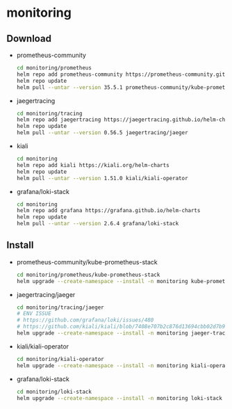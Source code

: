 # monitoring

## Download

- prometheus-community

    ```sh
    cd monitoring/prometheus
    helm repo add prometheus-community https://prometheus-community.github.io/helm-charts
    helm repo update
    helm pull --untar --version 35.5.1 prometheus-community/kube-prometheus-stack
    ```

- jaegertracing

    ```sh
    cd monitoring/tracing
    helm repo add jaegertracing https://jaegertracing.github.io/helm-charts
    helm repo update
    helm pull --untar --version 0.56.5 jaegertracing/jaeger
    ```

- kiali

    ```sh
    cd monitoring
    helm repo add kiali https://kiali.org/helm-charts
    helm repo update
    helm pull --untar --version 1.51.0 kiali/kiali-operator
    ```

- grafana/loki-stack

    ```sh
    cd monitoring
    helm repo add grafana https://grafana.github.io/helm-charts
    helm repo update
    helm pull --untar --version 2.6.4 grafana/loki-stack
    ```

## Install

- prometheus-community/kube-prometheus-stack

    ```sh
    cd monitoring/prometheus/kube-prometheus-stack
    helm upgrade --create-namespace --install -n monitoring kube-prometheus-stack . -f my-values.yaml
    ```

- jaegertracing/jaeger

    ```sh
    cd monitoring/tracing/jaeger
    # ENV ISSUE
    # https://github.com/grafana/loki/issues/480
    # https://github.com/kiali/kiali/blob/7408e707b2c876d13694cbb02d7b9104fd6b9952/jaeger/client.go#L259
    helm upgrade --create-namespace --install -n monitoring jaeger-tracing . -f my-values.yaml
    ```

- kiali/kiali-operator

    ```sh
    cd monitoring/kiali-operator
    helm upgrade --create-namespace --install -n monitoring kiali-operator . -f my-values.yaml
    ```

- grafana/loki-stack

    ```sh
    cd monitoring/loki-stack
    helm upgrade --create-namespace --install -n monitoring loki-stack . -f my-values.yaml
    ```
